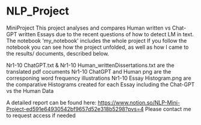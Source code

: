# NLP_Project
MiniProject
This project analyses and compares Human written vs Chat-GPT written Essays due to the recent questions of how to detect LM in text. 
The notebook 'my_notebook' includes the whole project 
If you follow the notebook you can see how the project unfolded, as well as how I came to the results/ documents, described below.

Nr1-10 ChatGPT.txt & Nr1-10 Human_writtenDissertations.txt are the translated pdf cocuments 
Nr1-10 ChatGPT and Human png are the corresponing word frequency illustrations 
Nr1-10 Essay Histogram.png are the comparative Histograms created for each Essay including the Chat-GPT vs the Human Data


A detailed report can be found here: https://www.notion.so/NLP-Mini-Project-ed591e64930542bf9657d52e318b5298?pvs=4
Please contact me to request access if needed
